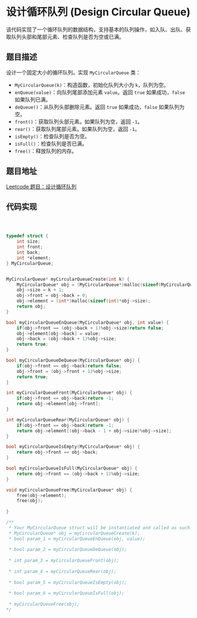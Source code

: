 # 设计循环队列 (Design Circular Queue)

该代码实现了一个循环队列的数据结构，支持基本的队列操作，如入队、出队、获取队列头部和尾部元素、检查队列是否为空或已满。

## 题目描述

设计一个固定大小的循环队列。实现 `MyCircularQueue` 类：

- `MyCircularQueue(k)`：构造函数，初始化队列大小为 `k`，队列为空。
- `enQueue(value)`：向队列尾部添加元素 `value`。返回 `true` 如果成功，`false` 如果队列已满。
- `deQueue()`：从队列头部删除元素。返回 `true` 如果成功，`false` 如果队列为空。
- `front()`：获取队列头部元素。如果队列为空，返回 `-1`。
- `rear()`：获取队列尾部元素。如果队列为空，返回 `-1`。
- `isEmpty()`：检查队列是否为空。
- `isFull()`：检查队列是否已满。
- `free()`：释放队列的内存。

## 题目地址

[Leetcode 题目：设计循环队列](https://leetcode.cn/problems/design-circular-queue/description/)

## 代码实现

```c



typedef struct {
    int size;
    int front;
    int back;
    int *element;
} MyCircularQueue;


MyCircularQueue* myCircularQueueCreate(int k) {
    MyCircularQueue* obj = (MyCircularQueue*)malloc(sizeof(MyCircularQueue));
    obj->size = k + 1;
    obj->front = obj->back = 0;
    obj->element = (int*)malloc(sizeof(int)*obj->size);
    return obj;
}

bool myCircularQueueEnQueue(MyCircularQueue* obj, int value) {
    if(obj->front == (obj->back + 1)%obj->size)return false;
    obj->element[obj->back] = value;
    obj->back = (obj->back + 1)%obj->size;
    return true;
}

bool myCircularQueueDeQueue(MyCircularQueue* obj) {
    if(obj->front == obj->back)return false;
    obj->front = (obj->front + 1)%obj->size;
    return true;
}

int myCircularQueueFront(MyCircularQueue* obj) {
    if(obj->front == obj->back)return -1;
    return obj->element[obj->front];
}

int myCircularQueueRear(MyCircularQueue* obj) {
    if(obj->front == obj->back)return -1;
    return obj->element[(obj->back - 1 + obj->size)%obj->size];
}

bool myCircularQueueIsEmpty(MyCircularQueue* obj) {
    return obj->front == obj->back;
}

bool myCircularQueueIsFull(MyCircularQueue* obj) {
    return obj->front == (obj->back + 1)%obj->size;
}

void myCircularQueueFree(MyCircularQueue* obj) {
    free(obj->element);
    free(obj);
    
}

/**
 * Your MyCircularQueue struct will be instantiated and called as such:
 * MyCircularQueue* obj = myCircularQueueCreate(k);
 * bool param_1 = myCircularQueueEnQueue(obj, value);
 
 * bool param_2 = myCircularQueueDeQueue(obj);
 
 * int param_3 = myCircularQueueFront(obj);
 
 * int param_4 = myCircularQueueRear(obj);
 
 * bool param_5 = myCircularQueueIsEmpty(obj);
 
 * bool param_6 = myCircularQueueIsFull(obj);
 
 * myCircularQueueFree(obj);
*/
```
